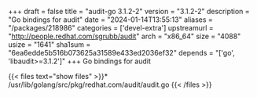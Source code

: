 +++
draft = false
title = "audit-go 3.1.2-2"
version = "3.1.2-2"
description = "Go bindings for audit"
date = "2024-01-14T13:55:13"
aliases = "/packages/218986"
categories = ['devel-extra']
upstreamurl = "http://people.redhat.com/sgrubb/audit"
arch = "x86_64"
size = "4088"
usize = "1641"
sha1sum = "6ea6edde5b516b073625a31589e433ed2036ef32"
depends = "['go', 'libaudit>=3.1.2']"
+++
Go bindings for audit

{{< files text="show files" >}}* /usr/lib/golang/src/pkg/redhat.com/audit/audit.go
{{< /files >}}